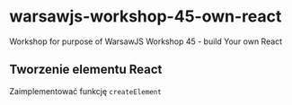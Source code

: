 # warsawjs-workshop-45-own-react
Workshop for purpose of WarsawJS Workshop 45 - build Your own React

## Tworzenie elementu React
Zaimplementować funkcję `createElement`